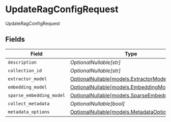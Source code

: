 # UpdateRagConfigRequest

UpdateRagConfigRequest


## Fields

| Field                                                                              | Type                                                                               | Required                                                                           | Description                                                                        |
| ---------------------------------------------------------------------------------- | ---------------------------------------------------------------------------------- | ---------------------------------------------------------------------------------- | ---------------------------------------------------------------------------------- |
| `description`                                                                      | *OptionalNullable[str]*                                                            | :heavy_minus_sign:                                                                 | N/A                                                                                |
| `collection_id`                                                                    | *OptionalNullable[str]*                                                            | :heavy_minus_sign:                                                                 | N/A                                                                                |
| `extractor_model`                                                                  | [OptionalNullable[models.ExtractorModel]](../models/extractormodel.md)             | :heavy_minus_sign:                                                                 | N/A                                                                                |
| `embedding_model`                                                                  | [OptionalNullable[models.EmbeddingModel]](../models/embeddingmodel.md)             | :heavy_minus_sign:                                                                 | N/A                                                                                |
| `sparse_embedding_model`                                                           | [OptionalNullable[models.SparseEmbeddingModel]](../models/sparseembeddingmodel.md) | :heavy_minus_sign:                                                                 | N/A                                                                                |
| `collect_metadata`                                                                 | *OptionalNullable[bool]*                                                           | :heavy_minus_sign:                                                                 | N/A                                                                                |
| `metadata_options`                                                                 | [OptionalNullable[models.MetadataOptions]](../models/metadataoptions.md)           | :heavy_minus_sign:                                                                 | N/A                                                                                |